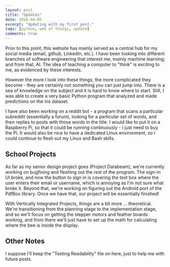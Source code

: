 ```yaml
---
layout: post
title: "Updates"
date: 2018-04-05
excerpt: "Updating with my first post."
tags: [python, web of things, update]
comments: true
---
```


Prior to this point, this website has mainly served as a central hub for my social media (email, github, LinkedIn, etc.). I have been looking into different branches of software engineering that interest me, mainly machine learning; and from that, AI. The idea of teaching a computer to "think" is exciting to me, as evidenced by these interests.

However the more I look into these things, the more complicated they become - they are certainly not something you can just jump into. There is a sea of knowledge on the subject and it is hard to know where to start. Still, I was able to create a very basic Python program that analyzed and made predictions on the iris dataset.

I have also been working on a reddit bot - a program that scans a particular subreddit (essentially a forum), looking for a particular set of words, and then replies to posts with those words in the title. I would like to put it on a Raspberry Pi, so that it could be running continuously - I just need to buy the Pi. It would also be nice to have a dedicated Linux environment, so I could continue to flesh out my Linux and Bash skills.

## School Projects

As far as my senior design project goes (Project Databeam), we're currently working on bugfixing and fleshing out the rest of the program. The sign-in UI broke, and now the button to sign in is covering the text box where the user enters their email or username, which is annoying as I'm not sure what broke it. Beyond that, we're working on figuring out the Android port of the PdfBox library. Once we have that, our project will be essentially finished!

With Vertically Integrated Projects, things are a bit more ... theoretical. We're transitioning from the planning stage to the implementation stage, and so we'll focus on getting the stepper motors and feather boards working, and from there we'll just have to set up the math for calculating where the bee is inside the display.

## Other Notes

I suppose I'll keep the "Testing Readability" file on here, just to help me with future posts.
